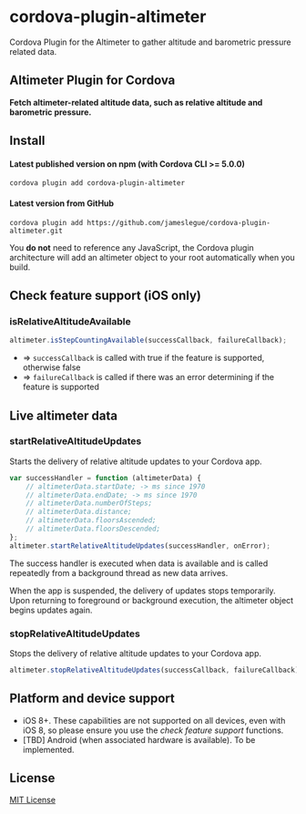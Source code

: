 # cordova-plugin-altimeter
Cordova Plugin for the Altimeter to gather altitude and barometric pressure related data.


## Altimeter Plugin for Cordova

**Fetch altimeter-related altitude data, such as relative altitude and barometric pressure.**

## Install

#### Latest published version on npm (with Cordova CLI >= 5.0.0)

```
cordova plugin add cordova-plugin-altimeter
```

#### Latest version from GitHub

```
cordova plugin add https://github.com/jameslegue/cordova-plugin-altimeter.git
```

You **do not** need to reference any JavaScript, the Cordova plugin architecture will add an altimeter object to your root automatically when you build.

## Check feature support (iOS only)

### isRelativeAltitudeAvailable

```js
altimeter.isStepCountingAvailable(successCallback, failureCallback);
```
- => `successCallback` is called with true if the feature is supported, otherwise false
- => `failureCallback` is called if there was an error determining if the feature is supported

## Live altimeter data

### startRelativeAltitudeUpdates

Starts the delivery of relative altitude updates to your Cordova app.

```js
var successHandler = function (altimeterData) {
    // altimeterData.startDate; -> ms since 1970
    // altimeterData.endDate; -> ms since 1970
    // altimeterData.numberOfSteps;
    // altimeterData.distance;
    // altimeterData.floorsAscended;
    // altimeterData.floorsDescended;
};
altimeter.startRelativeAltitudeUpdates(successHandler, onError);
```

The success handler is executed when data is available and is called repeatedly from a background thread as new data arrives.

When the app is suspended, the delivery of updates stops temporarily. Upon returning to foreground or background execution, the altimeter object begins updates again.

### stopRelativeAltitudeUpdates

Stops the delivery of relative altitude updates to your Cordova app.

```js
altimeter.stopRelativeAltitudeUpdates(successCallback, failureCallback);
```

## Platform and device support

- iOS 8+. These capabilities are not supported on all devices, even with iOS 8, so please ensure you use the *check feature support* functions.
- [TBD] Android (when associated hardware is available). To be implemented.

## License

[MIT License](http://ilee.mit-license.org)